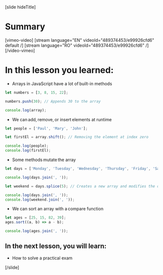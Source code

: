 [slide hideTitle]
# Summary

[vimeo-video]
[stream language="EN" videoId="489374453/e99926cfd6" default /]
[stream language="RO" videoId="489374453/e99926cfd6"  /]
[/video-vimeo]

# In this lesson you learned:

- Arrays in JavaScript have a lot of built\-in methods

```js live
let numbers = [3, 8, 15, 22];

numbers.push(30); // Appends 30 to the array

console.log(array);
```

- We can add, remove, or insert elements at runtime
  
```js live
let people = ['Paul', 'Mary', 'John'];

let firstEl = array.shift(); // Removing the element at index zero

console.log(people);
console.log(firstEl);
```

- Some methods mutate the array

```js live
let days = ['Monday', 'Tuesday', 'Wednesday', 'Thursday', 'Friday', 'Saturday', 'Sunday'];

console.log(days.join(', '));

let weekend = days.splice(5); // Creates a new array and modifies the original

console.log(days.join(', '));
console.log(weekend.join(', '));
```

- We can sort an array with a compare function

```js live
let ages = [25, 15, 82, 39];
ages.sort((a, b) => a - b);

console.log(ages.join(', '));
```

## In the next lesson, you will learn:

- How to solve a practical exam

[/slide]
